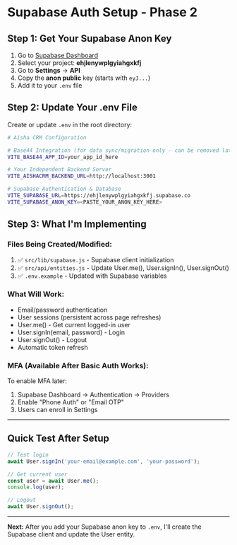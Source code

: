 # Supabase Auth Setup - Phase 2

## Step 1: Get Your Supabase Anon Key

1. Go to [Supabase Dashboard](https://supabase.com/dashboard)
2. Select your project: **ehjlenywplgyiahgxkfj**
3. Go to **Settings** → **API**
4. Copy the **anon public** key (starts with `eyJ...`)
5. Add it to your `.env` file

## Step 2: Update Your .env File

Create or update `.env` in the root directory:

```bash
# Aisha CRM Configuration

# Base44 Integration (for data sync/migration only - can be removed later)
VITE_BASE44_APP_ID=your_app_id_here

# Your Independent Backend Server
VITE_AISHACRM_BACKEND_URL=http://localhost:3001

# Supabase Authentication & Database
VITE_SUPABASE_URL=https://ehjlenywplgyiahgxkfj.supabase.co
VITE_SUPABASE_ANON_KEY=<PASTE_YOUR_ANON_KEY_HERE>
```

## Step 3: What I'm Implementing

### Files Being Created/Modified:
1. ✅ `src/lib/supabase.js` - Supabase client initialization
2. ✅ `src/api/entities.js` - Update User.me(), User.signIn(), User.signOut()
3. ✅ `.env.example` - Updated with Supabase variables

### What Will Work:
- Email/password authentication
- User sessions (persistent across page refreshes)
- User.me() - Get current logged-in user
- User.signIn(email, password) - Login
- User.signOut() - Logout
- Automatic token refresh

### MFA (Available After Basic Auth Works):
To enable MFA later:
1. Supabase Dashboard → Authentication → Providers
2. Enable "Phone Auth" or "Email OTP"
3. Users can enroll in Settings

---

## Quick Test After Setup

```javascript
// Test login
await User.signIn('your-email@example.com', 'your-password');

// Get current user
const user = await User.me();
console.log(user);

// Logout
await User.signOut();
```

---

**Next:** After you add your Supabase anon key to `.env`, I'll create the Supabase client and update the User entity.
